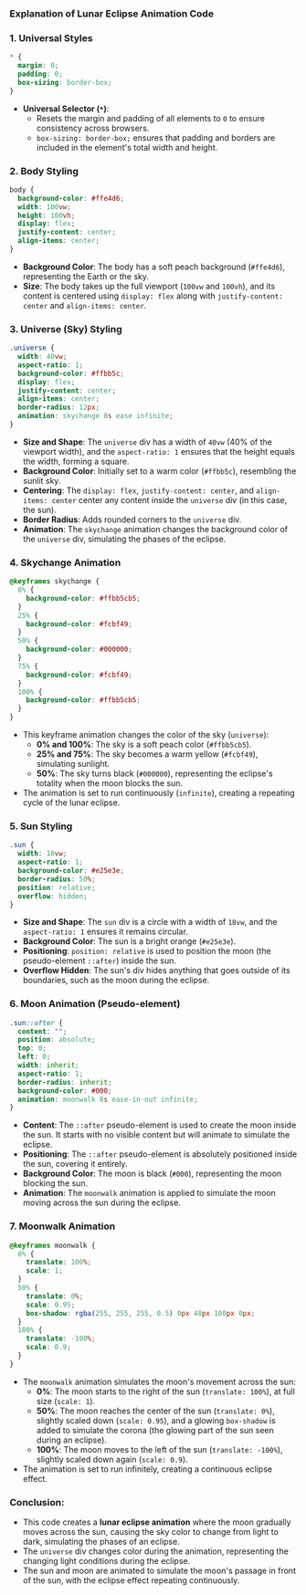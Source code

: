 ### **Explanation of Lunar Eclipse Animation Code**


### **1. Universal Styles**
```css
* {
  margin: 0;
  padding: 0;
  box-sizing: border-box;
}
```
- **Universal Selector (`*`)**: 
  - Resets the margin and padding of all elements to `0` to ensure consistency across browsers.
  - `box-sizing: border-box;` ensures that padding and borders are included in the element's total width and height.

### **2. Body Styling**
```css
body {
  background-color: #ffe4d6;
  width: 100vw;
  height: 100vh;
  display: flex;
  justify-content: center;
  align-items: center;
}
```
- **Background Color**: The body has a soft peach background (`#ffe4d6`), representing the Earth or the sky.
- **Size**: The body takes up the full viewport (`100vw` and `100vh`), and its content is centered using `display: flex` along with `justify-content: center` and `align-items: center`.

### **3. Universe (Sky) Styling**
```css
.universe {
  width: 40vw;
  aspect-ratio: 1;
  background-color: #ffbb5c;
  display: flex;
  justify-content: center;
  align-items: center;
  border-radius: 12px;
  animation: skychange 8s ease infinite;
}
```
- **Size and Shape**: The `universe` div has a width of `40vw` (40% of the viewport width), and the `aspect-ratio: 1` ensures that the height equals the width, forming a square.
- **Background Color**: Initially set to a warm color (`#ffbb5c`), resembling the sunlit sky.
- **Centering**: The `display: flex`, `justify-content: center`, and `align-items: center` center any content inside the `universe` div (in this case, the sun).
- **Border Radius**: Adds rounded corners to the `universe` div.
- **Animation**: The `skychange` animation changes the background color of the `universe` div, simulating the phases of the eclipse.

### **4. Skychange Animation**
```css
@keyframes skychange {
  0% {
    background-color: #ffbb5cb5;
  }
  25% {
    background-color: #fcbf49;
  }
  50% {
    background-color: #000000;
  }
  75% {
    background-color: #fcbf49;
  }
  100% {
    background-color: #ffbb5cb5;
  }
}
```
- This keyframe animation changes the color of the sky (`universe`):
  - **0% and 100%**: The sky is a soft peach color (`#ffbb5cb5`).
  - **25% and 75%**: The sky becomes a warm yellow (`#fcbf49`), simulating sunlight.
  - **50%**: The sky turns black (`#000000`), representing the eclipse's totality when the moon blocks the sun.
- The animation is set to run continuously (`infinite`), creating a repeating cycle of the lunar eclipse.

### **5. Sun Styling**
```css
.sun {
  width: 18vw;
  aspect-ratio: 1;
  background-color: #e25e3e;
  border-radius: 50%;
  position: relative;
  overflow: hidden;
}
```
- **Size and Shape**: The `sun` div is a circle with a width of `18vw`, and the `aspect-ratio: 1` ensures it remains circular.
- **Background Color**: The sun is a bright orange (`#e25e3e`).
- **Positioning**: `position: relative` is used to position the moon (the pseudo-element `::after`) inside the sun.
- **Overflow Hidden**: The sun's div hides anything that goes outside of its boundaries, such as the moon during the eclipse.

### **6. Moon Animation (Pseudo-element)**
```css
.sun::after {
  content: "";
  position: absolute;
  top: 0;
  left: 0;
  width: inherit;
  aspect-ratio: 1;
  border-radius: inherit;
  background-color: #000;
  animation: moonwalk 8s ease-in-out infinite;
}
```
- **Content**: The `::after` pseudo-element is used to create the moon inside the sun. It starts with no visible content but will animate to simulate the eclipse.
- **Positioning**: The `::after` pseudo-element is absolutely positioned inside the sun, covering it entirely.
- **Background Color**: The moon is black (`#000`), representing the moon blocking the sun.
- **Animation**: The `moonwalk` animation is applied to simulate the moon moving across the sun during the eclipse.

### **7. Moonwalk Animation**
```css
@keyframes moonwalk {
  0% {
    translate: 100%;
    scale: 1;
  }
  50% {
    translate: 0%;
    scale: 0.95;
    box-shadow: rgba(255, 255, 255, 0.5) 0px 48px 100px 0px;
  }
  100% {
    translate: -100%;
    scale: 0.9;
  }
}
```
- The `moonwalk` animation simulates the moon's movement across the sun:
  - **0%**: The moon starts to the right of the sun (`translate: 100%`), at full size (`scale: 1`).
  - **50%**: The moon reaches the center of the sun (`translate: 0%`), slightly scaled down (`scale: 0.95`), and a glowing `box-shadow` is added to simulate the corona (the glowing part of the sun seen during an eclipse).
  - **100%**: The moon moves to the left of the sun (`translate: -100%`), slightly scaled down again (`scale: 0.9`).
- The animation is set to run infinitely, creating a continuous eclipse effect.

### **Conclusion:**
- This code creates a **lunar eclipse animation** where the moon gradually moves across the sun, causing the sky color to change from light to dark, simulating the phases of an eclipse.
- The `universe` div changes color during the animation, representing the changing light conditions during the eclipse.
- The sun and moon are animated to simulate the moon's passage in front of the sun, with the eclipse effect repeating continuously.

